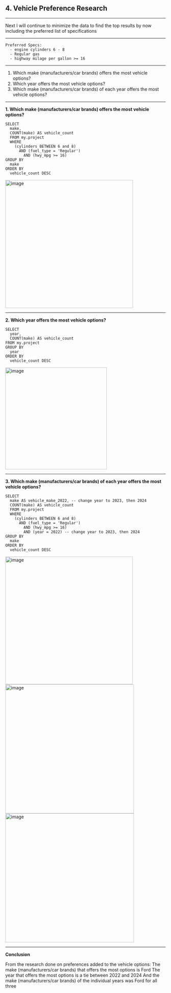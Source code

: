 ## 4. Vehicle Preference Research
-----
Next I will continue to minimize the data to find the top results by now including the preferred list of specifications

-----
```
Preferred Specs:
  - engine cylinders 6 - 8
  - Regular gas
  - highway milage per gallon >= 16
```
-----
1. Which make (manufacturers/car brands) offers the most vehicle options?
2. Which year offers the most vehicle options?
3. Which make (manufacturers/car brands) of each year offers the most vehicle options?

-----
**1. Which make (manufacturers/car brands) offers the most vehicle options?**

```
SELECT
  make,
  COUNT(make) AS vehicle_count
  FROM my.project 
  WHERE
    (cylinders BETWEEN 6 and 8)
      AND (fuel_type = 'Regular')
        AND (hwy_mpg >= 16)
GROUP BY
  make
ORDER BY
  vehicle_count DESC
```
<img width="401" alt="image" src="https://github.com/user-attachments/assets/3c51713d-2919-422e-a074-5f3077277869">

-----
**2. Which year offers the most vehicle options?**

```
SELECT  
  year,
  COUNT(make) AS vehicle_count
FROM my.project
GROUP BY
  year
ORDER BY
  vehicle_count DESC
```
<img width="319" alt="image" src="https://github.com/user-attachments/assets/a4383a9c-7bbe-4ab4-a31d-9f87d7d7771c">

-----
**3. Which make (manufacturers/car brands) of each year offers the most vehicle options?**

```
SELECT
  make AS vehicle_make_2022, -- change year to 2023, then 2024
  COUNT(make) AS vehicle_count
  FROM my.project
  WHERE
    (cylinders BETWEEN 6 and 8)
      AND (fuel_type = 'Regular')
        AND (hwy_mpg >= 16)
        AND (year = 2022) -- change year to 2023, then 2024
GROUP BY
  make
ORDER BY
  vehicle_count DESC
```
<img width="400" alt="image" src="https://github.com/user-attachments/assets/b33edc0a-2246-4e5b-b64e-ac64f6f297c1">
<img width="404" alt="image" src="https://github.com/user-attachments/assets/c8bb8ec8-e25d-4e31-b32b-997b0f4dea2b">
<img width="404" alt="image" src="https://github.com/user-attachments/assets/2fbd47df-8795-4597-880f-779a4db73a26">

-----
**Conclusion**

From the research done on preferences added to the vehicle options:
The make (manufacturers/car brands) that offers the most options is Ford
The year that offers the most options is a tie between 2022 and 2024
And the make (manufacturers/car brands) of the individual years was Ford for all three
